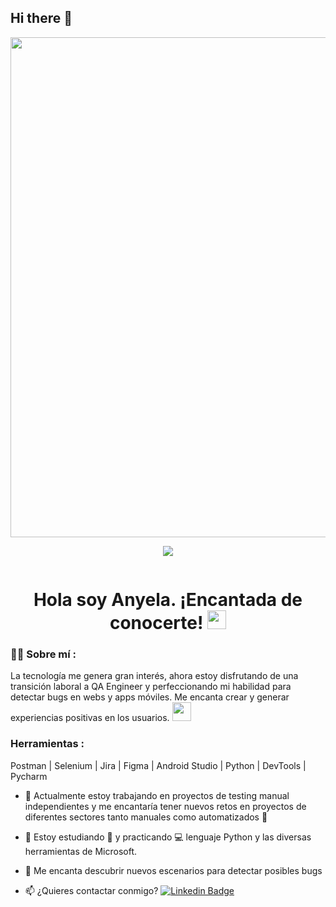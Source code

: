 ## Hi there 👋
<div id="header" align="center">
  <img decoding="async" src="https://github.com/anyelaml/banner/blob/master/banner%20nuevo.jpg" 
    width="800"/>

  [![](https://img.shields.io/badge/LinkedIn-0077B5?style=for-the-badge&logo=linkedin&logoColor=white)](https://www.linkedin.com/in/anyela-m%C3%A1laga-lazarte-4a3904127/)


  <div id="badges" align="center">
<img decoding="async" src="https://komarev.com/ghpvc/?username=anyelaml&color=brightgreen" alt=""/>
</div>

<h1>
  Hola soy Anyela. ¡Encantada de conocerte!
  <img decoding="async" src="https://media.giphy.com/media/hvRJCLFzcasrR4ia7z/giphy.gif" width="30px"/>
</h1>

<div id="header" align="left">

### :woman_technologist: Sobre mí :
La tecnología me genera gran interés, ahora estoy disfrutando de una transición laboral a QA Engineer y perfeccionando mi habilidad para detectar bugs en webs y apps móviles. Me encanta crear y generar experiencias positivas en los usuarios. <img decoding="async" src="https://media.giphy.com/media/WUlplcMpOCEmTGBtBW/giphy.gif" width="30">

### Herramientas :
Postman | Selenium | Jira | Figma | Android Studio | Python | DevTools | Pycharm

* :telescope: Actualmente estoy trabajando en proyectos de testing manual independientes y me encantaría tener nuevos retos en proyectos de diferentes sectores tanto manuales como automatizados :muscle:

* :seedling: Estoy estudiando :blue_book: y practicando :computer: lenguaje Python y las diversas herramientas de Microsoft.

* :heartbeat: Me encanta descubrir nuevos escenarios para detectar posibles bugs

* :mailbox: ¿Quieres contactar conmigo? [![Linkedin Badge](https://img.shields.io/badge/-Anyela-blue?style=flat&logo=Linkedin&logoColor=white)](https://www.linkedin.com/in/anyelaml/)
  
<!-- **anyelaml/anyelaml** is a ✨ _special_ ✨ repository because its `README.md` (this file) appears on your GitHub profile.

Here are some ideas to get you started:

- 🔭 I’m currently working on ...
- 🌱 I’m currently learning ...
- 👯 I’m looking to collaborate on ...
- 🤔 I’m looking for help with ...
- 💬 Ask me about ...
- 📫 How to reach me: ...
- 😄 Pronouns: ...
- ⚡ Fun fact: ...
-->

